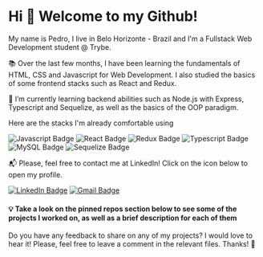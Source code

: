 # Hi 👋 Welcome to my Github! 


My name is Pedro, I live in Belo Horizonte - Brazil and I'm a Fullstack Web Development student @ Trybe.

:books: Over the last few months, I have been learning the fundamentals of HTML, CSS and Javascript for Web Development. I also studied the basics of some frontend stacks such as React and Redux.

:rocket: I’m currently learning backend abilities such as Node.js with Express, Typescript and Sequelize, as well as the basics of the OOP paradigm.

Here are the stacks I'm already comfortable using

![Javascript Badge](https://img.shields.io/badge/JavaScript-323330?style=for-the-badge&logo=javascript&logoColor=F7DF1E)
![React Badge](https://img.shields.io/badge/React-20232A?style=for-the-badge&logo=react&logoColor=61DAFB)
![Redux Badge](https://img.shields.io/badge/Redux-593D88?style=for-the-badge&logo=redux&logoColor=white)
![Typescript Badge](https://img.shields.io/badge/TypeScript-007ACC?style=for-the-badge&logo=typescript&logoColor=white)
![MySQL Badge](https://img.shields.io/badge/MySQL-005C84?style=for-the-badge&logo=mysql&logoColor=white)
![Sequelize Badge](https://img.shields.io/badge/Sequelize-52B0E7?style=for-the-badge&logo=Sequelize&logoColor=white)


:mailbox_with_mail: Please, feel free to contact me at LinkedIn! Click on the icon below to open my profile.

[![LinkedIn Badge](https://img.shields.io/badge/LinkedIn-0077B5?style=for-the-badge&logo=linkedin&logoColor=white&link=https://www.linkedin.com/in/pedro-p-franca/)](https://www.linkedin.com/in/pedro-p-franca/)
[![Gmail Badge](https://img.shields.io/badge/Gmail-D14836?style=for-the-badge&logo=gmail&logoColor=white)](mailto:pedrodepaulafranca@gmail.com) 

#### :bulb: Take a look on the pinned repos section below to see some of the projects I worked on, as well as a brief description for each of them  

Do you have any feedback to share on any of my projects? I would love to hear it! Please, feel free to leave a comment in the relevant files. Thanks! :pray:
